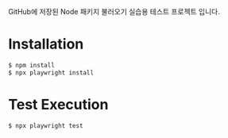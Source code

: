 GitHub에 저장된 Node 패키지 불러오기 실습용 테스트 프로젝트 입니다.

# Installation

```bash
$ npm install
$ npx playwright install
```

# Test Execution

```bash
$ npx playwright test
```
